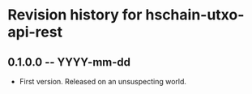 # Revision history for hschain-utxo-api-rest

## 0.1.0.0  -- YYYY-mm-dd

* First version. Released on an unsuspecting world.
